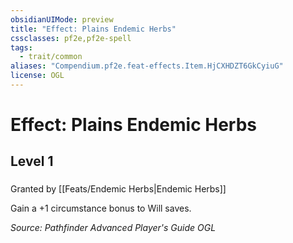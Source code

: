 ```yaml
---
obsidianUIMode: preview
title: "Effect: Plains Endemic Herbs"
cssclasses: pf2e,pf2e-spell
tags:
  - trait/common
aliases: "Compendium.pf2e.feat-effects.Item.HjCXHDZT6GkCyiuG"
license: OGL
---
```

# Effect: Plains Endemic Herbs
## Level 1
### 






Granted by [[Feats/Endemic Herbs|Endemic Herbs]]

Gain a +1 circumstance bonus to Will saves.

*Source: Pathfinder Advanced Player's Guide*
*OGL*